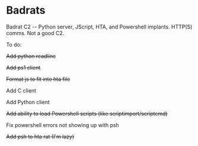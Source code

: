 # Badrats

Badrat C2 -- Python server, JScript, HTA, and Powershell implants. HTTP(S) comms. Not a good C2.

To do:

~~Add python readline~~

~~Add ps1 client~~

~~Format js to fit into hta file~~

Add C client

Add Python client

~~Add ability to load Powershell scripts (like scriptimport/scriptcmd)~~

Fix powershell errors not showing up with psh

~~Add psh to hta rat (I'm lazy)~~
